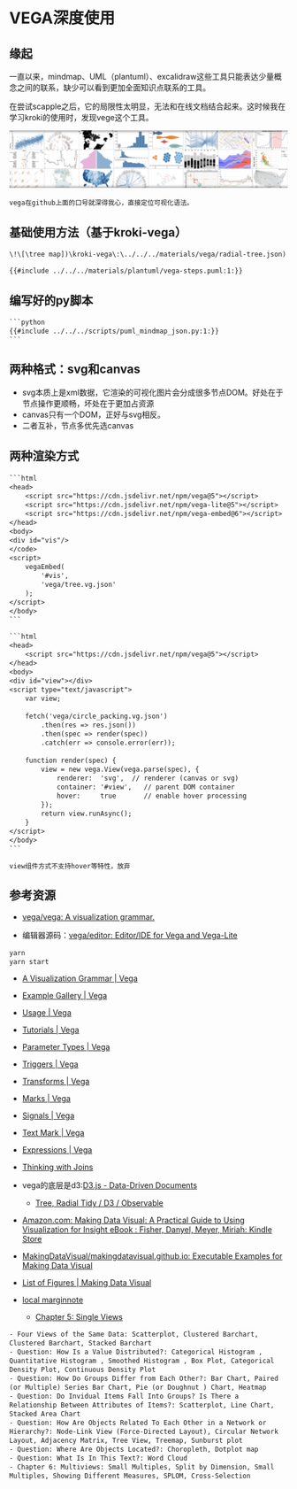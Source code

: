 # VEGA深度使用

<!--ts-->


<!-- Created by https://github.com/ekalinin/github-markdown-toc -->
<!-- Added by: runner, at: Fri Apr 28 13:53:25 UTC 2023 -->

<!--te-->

## 缘起

一直以来，mindmap、UML（plantuml）、excalidraw这些工具只能表达少量概念之间的联系，缺少可以看到更加全面知识点联系的工具。

在尝试scapple之后，它的局限性太明显，无法和在线文档结合起来。这时候我在学习kroki的使用时，发现vege这个工具。

![img](https://raw.githubusercontent.com/KuanHsiaoKuo/writing_materials/main/imgs/68747470733a2f2f766567612e6769746875622e696f2f766567612f6173736574732f62616e6e65722e706e67-20220729172109699.png)

```admonish info title='A visualization grammar'
vega在github上面的口号就深得我心，直接定位可视化语法。
```

## 基础使用方法（基于kroki-vega）

```admonish warn title='⚠️kroki不支持文件内再导入其他文件'
\!\[\tree map])\kroki-vega\:\../../../materials/vega/radial-tree.json)
```

```plantuml
{{#include ../../../materials/plantuml/vega-steps.puml:1:}}
```

## 编写好的py脚本

~~~admonish tip title='puml_mindmap_json'
```python
{{#include ../../../scripts/puml_mindmap_json.py:1:}}
```
~~~

## 两种格式：svg和canvas

- svg本质上是xml数据，它渲染的可视化图片会分成很多节点DOM。好处在于节点操作更顺畅，坏处在于更加占资源
- canvas只有一个DOM，正好与svg相反。
- 二者互补，节点多优先选canvas

## 两种渲染方式

~~~admonish tip title='embed'
```html
<head>
    <script src="https://cdn.jsdelivr.net/npm/vega@5"></script>
    <script src="https://cdn.jsdelivr.net/npm/vega-lite@5"></script>
    <script src="https://cdn.jsdelivr.net/npm/vega-embed@6"></script>
</head>
<body>
<div id="vis"/>
</code>
<script>
    vegaEmbed(
        '#vis',
        'vega/tree.vg.json'
    );
</script>
</body>
```
~~~

~~~admonish tip title='embed'
```html
<head>
    <script src="https://cdn.jsdelivr.net/npm/vega@5"></script>
</head>
<body>
<div id="view"></div>
<script type="text/javascript">
    var view;

    fetch('vega/circle_packing.vg.json')
        .then(res => res.json())
        .then(spec => render(spec))
        .catch(err => console.error(err));

    function render(spec) {
        view = new vega.View(vega.parse(spec), {
            renderer:  'svg',  // renderer (canvas or svg)
            container: '#view',   // parent DOM container
            hover:     true       // enable hover processing
        });
        return view.runAsync();
    }
</script>
</body>
```
~~~

```admonish warn title='优先选embed'
view组件方式不支持hover等特性，放弃
```

## 参考资源

- [vega/vega: A visualization grammar.](https://github.com/vega/vega)

- 编辑器源码：[vega/editor: Editor/IDE for Vega and Vega-Lite](https://github.com/vega/editor)

```shell
yarn 
yarn start
```

- [A Visualization Grammar | Vega](https://vega.github.io/vega/)

- [Example Gallery | Vega](https://vega.github.io/vega/examples/)

- [Usage | Vega](https://vega.github.io/vega/usage/)

- [Tutorials | Vega](https://vega.github.io/vega/tutorials/)

- [Parameter Types | Vega](https://vega.github.io/vega/docs/types/#URL)

- [Triggers | Vega](https://vega.github.io/vega/docs/triggers/)

- [Transforms | Vega](https://vega.github.io/vega/docs/transforms/)

- [Marks | Vega](https://vega.github.io/vega/docs/marks/)

- [Signals | Vega](https://vega.github.io/vega/docs/signals/)

- [Text Mark | Vega](https://vega.github.io/vega/docs/marks/text/)

- [Expressions | Vega](https://vega.github.io/vega/docs/expressions/)

- [Thinking with Joins](https://bost.ocks.org/mike/join/)

- vega的底层是d3:[D3.js - Data-Driven Documents](https://d3js.org/)

    - [Tree, Radial Tidy / D3 / Observable](https://observablehq.com/@d3/radial-tree)


- [Amazon.com: Making Data Visual: A Practical Guide to Using Visualization for Insight eBook : Fisher, Danyel, Meyer, Miriah: Kindle Store](https://www.amazon.com/Making-Data-Visual-Practical-Visualization-ebook/dp/B078JG191M)
- [MakingDataVisual/makingdatavisual.github.io: Executable Examples for Making Data Visual](https://github.com/MakingDataVisual/makingdatavisual.github.io)
- [List of Figures | Making Data Visual](https://makingdatavisual.github.io/figurelist.html#related)
- [local marginnote](marginnote3app://note/C95A594C-4FC8-4C3E-AAFE-05AF760FEFD1)
    - [Chapter 5: Single Views](marginnote3app://note/BFF3AEAC-D3B8-49A6-A36C-AFDF62E4D85C)

```admonish tip title='这本书最大的特点是根据数据特点提供对应的图表类型'
- Four Views of the Same Data: Scatterplot, Clustered Barchart, Clustered Barchart, Stacked Barchart
- Question: How Is a Value Distributed?: Categorical Histogram , Quantitative Histogram , Smoothed Histogram , Box Plot, Categorical Density Plot, Continuous Density Plot
- Question: How Do Groups Differ from Each Other?: Bar Chart, Paired (or Multiple) Series Bar Chart, Pie (or Doughnut ) Chart, Heatmap
- Question: Do Invidual Items Fall Into Groups? Is There a Relationship Between Attributes of Items?: Scatterplot, Line Chart, Stacked Area Chart
- Question: How Are Objects Related To Each Other in a Network or Hierarchy?: Node-Link View (Force-Directed Layout), Circular Network Layout, Adjacency Matrix, Tree View, Treemap, Sunburst plot
- Question: Where Are Objects Located?: Choropleth, Dotplot map
- Question: What Is In This Text?: Word Cloud
- Chapter 6: Multiviews: Small Multiples, Split by Dimension, Small Multiples, Showing Different Measures, SPLOM, Cross-Selection
```